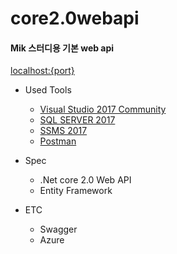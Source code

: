 # core2.0webapi





#### Mik 스터디용 기본 web api

[localhost:{port}](http://localhost)



- Used Tools 

  - [Visual Studio 2017 Community](https://imagine.microsoft.com/ko-kr/Catalog/Product/530)
  - [SQL SERVER 2017](https://www.microsoft.com/ko-kr/sql-server/sql-server-downloads)
  - [SSMS 2017](https://docs.microsoft.com/ko-kr/sql/ssms/download-sql-server-management-studio-ssms?view=sql-server-2017)
  - [Postman](https://www.getpostman.com/apps)

  

- Spec

  - .Net core 2.0 Web API
  - Entity Framework

  

- ETC

  - Swagger
  - Azure
